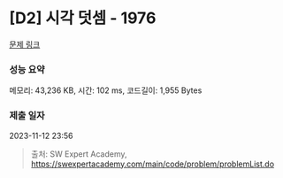 # [D2] 시각 덧셈 - 1976 

[문제 링크](https://swexpertacademy.com/main/code/problem/problemDetail.do?contestProbId=AV5PttaaAZIDFAUq) 

### 성능 요약

메모리: 43,236 KB, 시간: 102 ms, 코드길이: 1,955 Bytes

### 제출 일자

2023-11-12 23:56



> 출처: SW Expert Academy, https://swexpertacademy.com/main/code/problem/problemList.do